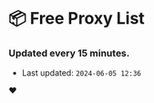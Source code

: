 # :package: Free Proxy List
### Updated every 15 minutes.

- Last updated: `2024-06-05 12:36`

:heart:
